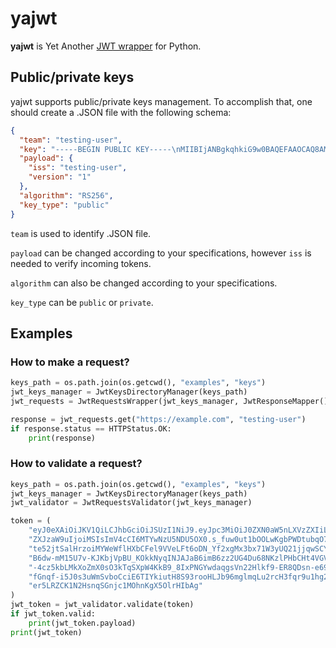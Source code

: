 # yajwt
**yajwt** is Yet Another [JWT wrapper](https://pyjwt.readthedocs.io/en/stable/) for Python.

## Public/private keys
yajwt supports public/private keys management. To accomplish that, one should create a
.JSON file with the following schema:
```json
{
  "team": "testing-user",
  "key": "-----BEGIN PUBLIC KEY-----\nMIIBIjANBgkqhkiG9w0BAQEFAAOCAQ8AMIIBCgKCAQEA5T8bGxmc/Wk4p2kC2IOU\nzpLHSQ28bkpP26x9PiQDQsPZMf1bBgZM213bGi0j34jcx6gp/rAFoLmhaFY3PThr\nVgZKBE3elvCxZwAoTrkR+Vpwe6cWF3dEiakiWkiu8blRuZjFEqQJyQLy/ycTA+x7\nRDc1oqKUl7dvsN/AKHTRNmCW7X1fuEHrvqi/4RXBUzmC2HVD3+pXBQH0uJeOqLtQ\nQMf9mZtBM10LwKa9ise/k+Uv0I5X3IUshHGG2WbWEwtvlHCHV/3pF4DuEONqySqN\ni9iAyN1JABtQVt8y5jcDkQv7oeQa9Rwb9wxufAjKcQA4o4Syhe8dAnWHZ/c++zPJ\n5QIDAQAB\n-----END PUBLIC KEY-----\n",
  "payload": {
    "iss": "testing-user",
    "version": "1"
  },
  "algorithm": "RS256",
  "key_type": "public"
}
```

`team` is used to identify .JSON file.

`payload` can be changed according to your specifications, however `iss` is needed to
verify incoming tokens.

`algorithm` can also be changed according to your specifications.

`key_type` can be `public` or `private`.

## Examples

### How to make a request?
```python
keys_path = os.path.join(os.getcwd(), "examples", "keys")
jwt_keys_manager = JwtKeysDirectoryManager(keys_path)
jwt_requests = JwtRequestsWrapper(jwt_keys_manager, JwtResponseMapper(), TOKEN_TTL)

response = jwt_requests.get("https://example.com", "testing-user")
if response.status == HTTPStatus.OK:
    print(response)
```

### How to validate a request?
```python
keys_path = os.path.join(os.getcwd(), "examples", "keys")
jwt_keys_manager = JwtKeysDirectoryManager(keys_path)
jwt_validator = JwtRequestsValidator(jwt_keys_manager)

token = (
    "eyJ0eXAiOiJKV1QiLCJhbGciOiJSUzI1NiJ9.eyJpc3MiOiJ0ZXN0aW5nLXVzZXIiLCJ2"
    "ZXJzaW9uIjoiMSIsImV4cCI6MTYwNzU5NDU5OX0.s_fuw0ut1bOOLwKgbPWDtubqO7X6c"
    "te52jtSalHrzoiMYWeWflHXbCFel9VVeLFt6oDN_Yf2xgMx3bx71W3yUQ21jjqwSCYVR5"
    "B6dw-mM15U7v-KJKbjVpBU_KOkkNyqINJAJaB6imB6zz2UG4Du68NKzlPHbCHt4VGVNIQ"
    "-4cz5kbLMkXoZmX0sO3kTqSXpW4KkB9_8IxPNGYwdaqgsVn22Hlkf9-ER8QDsn-e69Bwx"
    "fGnqf-i5J0s3uWmSvboCciE6TIYkiutH8S93rooHLJb96mglmqLu2rcH3fqr9u1hg28jG"
    "er5LRZCK1N2HsnqSGnjc1MOhnKgX5OlrHIbAg"
)
jwt_token = jwt_validator.validate(token)
if jwt_token.valid:
    print(jwt_token.payload)
print(jwt_token)

```
